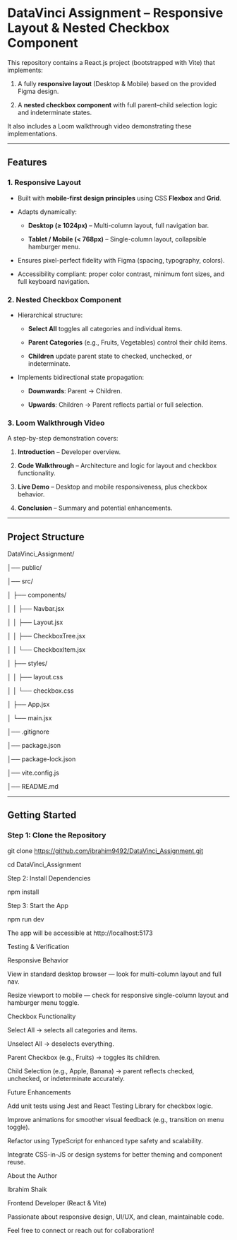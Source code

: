 # DataVinci Assignment – Responsive Layout & Nested Checkbox Component

This repository contains a React.js project (bootstrapped with Vite) that implements:

1. A fully **responsive layout** (Desktop & Mobile) based on the provided Figma design.  

2. A **nested checkbox component** with full parent–child selection logic and indeterminate states.

It also includes a Loom walkthrough video demonstrating these implementations.

---

##  Features

### 1. Responsive Layout

- Built with **mobile-first design principles** using CSS **Flexbox** and **Grid**.

- Adapts dynamically:

  - **Desktop (≥ 1024px)** – Multi-column layout, full navigation bar.

  - **Tablet / Mobile (< 768px)** – Single-column layout, collapsible hamburger menu.

- Ensures pixel-perfect fidelity with Figma (spacing, typography, colors).

- Accessibility compliant: proper color contrast, minimum font sizes, and full keyboard navigation.

### 2. Nested Checkbox Component

- Hierarchical structure:

  - **Select All** toggles all categories and individual items.

  - **Parent Categories** (e.g., Fruits, Vegetables) control their child items.

  - **Children** update parent state to checked, unchecked, or indeterminate.

- Implements bidirectional state propagation:

  - **Downwards**: Parent → Children.

  - **Upwards**: Children → Parent reflects partial or full selection.

### 3. Loom Walkthrough Video

A step-by-step demonstration covers:

1. **Introduction** – Developer overview.

2. **Code Walkthrough** – Architecture and logic for layout and checkbox functionality.

3. **Live Demo** – Desktop and mobile responsiveness, plus checkbox behavior.

4. **Conclusion** – Summary and potential enhancements.

---

##  Project Structure

DataVinci_Assignment/

│── public/

│── src/

│ ├── components/

│ │ ├── Navbar.jsx

│ │ ├── Layout.jsx

│ │ ├── CheckboxTree.jsx

│ │ └── CheckboxItem.jsx

│ ├── styles/

│ │ ├── layout.css

│ │ └── checkbox.css

│ ├── App.jsx

│ └── main.jsx

│── .gitignore

│── package.json

│── package-lock.json

│── vite.config.js

│── README.md


---

##  Getting Started

### Step 1: Clone the Repository

git clone https://github.com/ibrahim9492/DataVinci_Assignment.git

cd DataVinci_Assignment

Step 2: Install Dependencies

npm install

Step 3: Start the App

npm run dev


The app will be accessible at http://localhost:5173

Testing & Verification

Responsive Behavior

View in standard desktop browser — look for multi-column layout and full nav.

Resize viewport to mobile — check for responsive single-column layout and hamburger menu toggle.

Checkbox Functionality

Select All → selects all categories and items.

Unselect All → deselects everything.

Parent Checkbox (e.g., Fruits) → toggles its children.

Child Selection (e.g., Apple, Banana) → parent reflects checked, unchecked, or indeterminate accurately.

Future Enhancements

Add unit tests using Jest and React Testing Library for checkbox logic.

Improve animations for smoother visual feedback (e.g., transition on menu toggle).

Refactor using TypeScript for enhanced type safety and scalability.

Integrate CSS-in-JS or design systems for better theming and component reuse.

About the Author

Ibrahim Shaik

Frontend Developer (React & Vite)

Passionate about responsive design, UI/UX, and clean, maintainable code.

Feel free to connect or reach out for collaboration!
